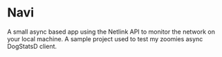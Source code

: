 # Navi

A small async based app using the Netlink API to monitor the network on your local machine.
A sample project used to test my zoomies async DogStatsD client.
